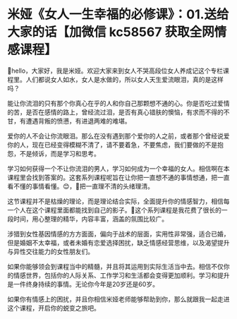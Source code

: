 # 米娅《女人一生幸福的必修课》：01.送给大家的话【加微信 kc58567 获取全网情感课程】

🎼hello，大家好，我是米娅。欢迎大家来到女人不哭高段位女人养成记这个专栏课程里。人们都说女人如水，女人是水做的，所以女人天生爱流眼泪，真的是这样吗？

能让你流泪的只有那个你真心在乎的人和你自己那颗想不通的心。你是否吃过爱情的苦，是否在感情的路上，曾经流过泪，是否有真心错肤的懊恼，有求而不得的不甘，有遭遇背叛的愤懑，有进退两难的难堪。

爱你的人不会让你流眼泪。那么在没有遇到那个爱你的人之前，或者那个曾经说爱你的人，现在已经变得模糊不清了，请不要着急，不要焦虑，我们要做的不是抱怨，不是倾诉，而是学习和思考。

学习如何获得一个不让你流泪的男人，学习如何成为一个幸福的女人。相信啊在本课程里会找到答案的。这套系列课程呢旨在让你把一直想不通的事情想通，把一直看不懂的事情看懂。😊，🎼把一直理不清的头绪理清。

这节课程并不是枯燥的理论，而是理论结合实际，全面提升你的情感智力，相信每一个人在这个课程里面都能找到自己的影子。🎼这个系列课程是我花费了很长的一段时间，用心整理的精华，内容丰富，涵盖的氛围比较广。

涉猎到女性基因情感的方方面面，偏向于战术的层面，实用性非常强，适合已婚，但是婚姻不太幸福，或者未婚有恋爱选择困扰，缺乏情感经营思维，以及渴望提升与异性交往能力的女性朋友们。

如果你能够领会到课程当中的精髓，并且将其运用到实际生活当中去。相信不仅你的情感世界，包括你的人际关系、工作学习和生活都会变得更加顺利。学习和提升是一件终身持续的事情。无论你今年是20岁还是60岁。

如果你有情感上的困扰，并且你相信米娅老师能够帮助到你，那么就跟我一起走进这个课程，开启你的蜕变之旅吧。

